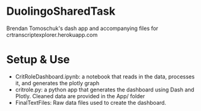 # DuolingoSharedTask
Brendan Tomoschuk's dash app and accompanying files for crtranscriptexplorer.herokuapp.com

# Setup & Use 

* CritRoleDashboard.ipynb: a notebook that reads in the data, processes it, and generates the plotly graph
* critrole.py: a python app that generates the dashboard using Dash and Plotly. Cleaned data are provided in the App/ folder
* FinalTextFiles: Raw data files used to create the dashboard. 
